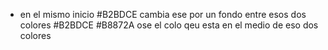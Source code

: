 - en el mismo inicio #B2BDCE cambia ese por un fondo entre esos dos colores #B2BDCE #B8872A  ose el colo qeu esta en el medio de eso dos colores
